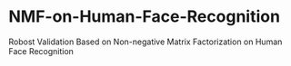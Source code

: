 # NMF-on-Human-Face-Recognition
Robost Validation Based on Non-negative Matrix Factorization on Human Face Recognition
